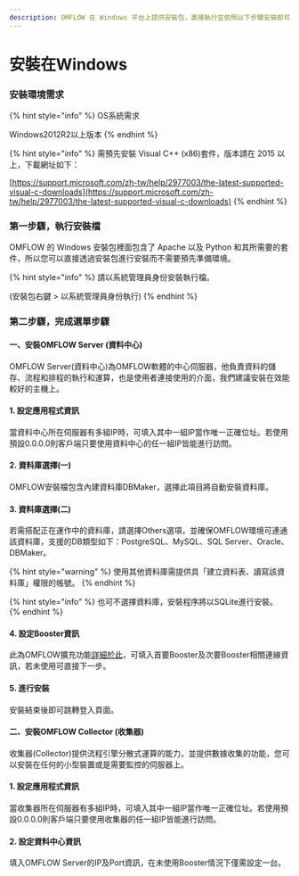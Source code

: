 ```yaml
---
description: OMFLOW 在 Windows 平台上提供安裝包，直接執行並依照以下步驟安裝即可。
---
```


# 安裝在Windows

### 安裝環境需求

{% hint style="info" %}
OS系統需求

Windows2012R2以上版本
{% endhint %}

{% hint style="info" %}
需預先安裝 Visual C++ (x86)套件，版本請在 2015 以上，下載網址如下：

[https://support.microsoft.com/zh-tw/help/2977003/the-latest-supported-visual-c-downloads](https://support.microsoft.com/zh-tw/help/2977003/the-latest-supported-visual-c-downloads)
{% endhint %}

### 第一步驟，執行安裝檔

OMFLOW 的 Windows 安裝包裡面包含了 Apache 以及 Python 和其所需要的套件，所以您可以直接透過安裝包進行安裝而不需要預先準備環境。

{% hint style="info" %}
請以系統管理員身份安裝執行檔。

(安裝包右鍵 > 以系統管理員身份執行)
{% endhint %}



### 第二步驟，完成選單步驟

#### 一、安裝OMFLOW Server (資料中心)

OMFLOW Server(資料中心)為OMFLOW軟體的中心伺服器，他負責資料的儲存、流程和排程的執行和運算，也是使用者連接使用的介面，我們建議安裝在效能較好的主機上。

#### 1. 設定應用程式資訊

當資料中心所在伺服器有多組IP時，可填入其中一組IP當作唯一正確位址。若使用預設0.0.0.0則客戶端只要使用資料中心的任一組IP皆能進行訪問。

#### 2. 資料庫選擇(一)

OMFLOW安裝檔包含內建資料庫DBMaker，選擇此項目將自動安裝資料庫。

#### 3. 資料庫選擇(二)

若需搭配正在運作中的資料庫，請選擇Others選項，並確保OMFLOW環境可連通該資料庫，支援的DB類型如下：PostgreSQL、MySQL、SQL Server、Oracle、DBMaker。

{% hint style="warning" %}
使用其他資料庫需提供具「建立資料表、讀寫該資料庫」權限的帳號。
{% endhint %}

{% hint style="info" %}
也可不選擇資料庫，安裝程序將以SQLite進行安裝。
{% endhint %}

#### 4. 設定Booster資訊

此為OMFLOW擴充功能[詳細於此](an-zhuang-booster.md)，可填入首要Booster及次要Booster相關連線資訊，若未使用可直接下一步。

#### &#x20;5. 進行安裝

安裝結束後即可跳轉登入頁面。



#### 二、安裝OMFLOW Collector (收集器)

收集器(Collector)提供流程引擎分散式運算的能力，並提供數據收集的功能，您可以安裝在任何的小型裝置或是需要監控的伺服器上。

#### 1. 設定應用程式資訊

當收集器所在伺服器有多組IP時，可填入其中一組IP當作唯一正確位址。若使用預設0.0.0.0則客戶端只要使用收集器的任一組IP皆能進行訪問。

#### 2. 設定資料中心資訊

填入OMFLOW Server的IP及Port資訊，在未使用Booster情況下僅需設定一台。
